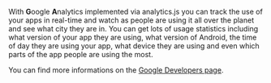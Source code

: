 With **G**oogle **A**nalytics implemented via analytics.js you can track the use of your apps in real-time and watch as people are using it all over the planet and see what city they are in. You can get lots of usage statistics including what version of your app they are using, what version of Android, the time of day they are using your app, what device they are using and even which parts of the app people are using the most.

You can find more informations on the [Google Developers page](https://developers.google.com/analytics/devguides/collection/analyticsjs/command-queue-reference).

<premium>
